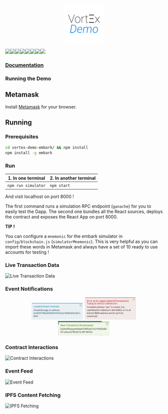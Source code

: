 <!--
  Title: Vortex Demo
  Description: And Ethereum Dapp React and Redux tool taking care of transactions, smart contracts and many more !
  Author: mortimr
  -->
<div align="center" >
<img width="25%" src="https://raw.githubusercontent.com/Horyus/vortex-demo-embark/master/.assets/VortexDemo.png">
</div>

[![](https://sourcerer.io/fame/mortimr/Horyus/vortex-demo-embark/images/0)](https://sourcerer.io/fame/mortimr/Horyus/vortex-demo-embark/links/0)[![](https://sourcerer.io/fame/mortimr/Horyus/vortex-demo-embark/images/1)](https://sourcerer.io/fame/mortimr/Horyus/vortex-demo-embark/links/1)[![](https://sourcerer.io/fame/mortimr/Horyus/vortex-demo-embark/images/2)](https://sourcerer.io/fame/mortimr/Horyus/vortex-demo-embark/links/2)[![](https://sourcerer.io/fame/mortimr/Horyus/vortex-demo-embark/images/3)](https://sourcerer.io/fame/mortimr/Horyus/vortex-demo-embark/links/3)[![](https://sourcerer.io/fame/mortimr/Horyus/vortex-demo-embark/images/4)](https://sourcerer.io/fame/mortimr/Horyus/vortex-demo-embark/links/4)[![](https://sourcerer.io/fame/mortimr/Horyus/vortex-demo-embark/images/5)](https://sourcerer.io/fame/mortimr/Horyus/vortex-demo-embark/links/5)[![](https://sourcerer.io/fame/mortimr/Horyus/vortex-demo-embark/images/6)](https://sourcerer.io/fame/mortimr/Horyus/vortex-demo-embark/links/6)[![](https://sourcerer.io/fame/mortimr/Horyus/vortex-demo-embark/images/7)](https://sourcerer.io/fame/mortimr/Horyus/vortex-demo-embark/links/7)

### [Documentation](https://vort-x.readthedocs.io/en/master/tutorial)

### Running the Demo

## Metamask

Install [Metamask](https://metamask.io/) for your browser.

## Running

### Prerequisites

```bash
cd vortex-demo-embark/ && npm install
npm install -g embark
```

### Run

| 1. In one terminal | 2. In another terminal |
| --------------- | ------------------- |
| ```npm run simulator```  |```npm start```|

And visit localhost on port 8000 !

The first command runs a simulation RPC endpoint (`ganache`) for you to easily test the Dapp.
The second one bundles all the React sources, deploys the contract and exposes the React App on port 8000.

**TIP !**

You can configure a `mnemonic` for the embark simulator in `config/blockchain.js` (`simulatorMnemonic`).
This is very helpful as you can import these words in Metamask and always have a set of 10 ready to use accounts for testing !

### Live Transaction Data

![Live Transaction Data](https://raw.githubusercontent.com/Horyus/vortex-demo/master/.assets/LiveTransactionData.png)

### Event Notifications

<div align="center" >
<img width="33%" src="https://raw.githubusercontent.com/Horyus/vortex-demo-embark/master/.assets/EventNotification_1.png">
<img width="33%" src="https://raw.githubusercontent.com/Horyus/vortex-demo-embark/master/.assets/EventNotification_2.png">
<img width="33%" src="https://raw.githubusercontent.com/Horyus/vortex-demo-embark/master/.assets/EventNotification_3.png">
</div>


### Contract Interactions

![Contract Interactions](https://raw.githubusercontent.com/Horyus/vortex-demo/master/.assets/ContractInteraction.png)

### Event Feed

![Event Feed](https://raw.githubusercontent.com/Horyus/vortex-demo/master/.assets/EventFeed.png)

### IPFS Content Fetching

![IPFS Fetching](https://raw.githubusercontent.com/Horyus/vortex-demo/master/.assets/IpfsFetching.png)


